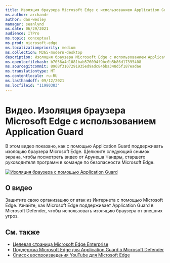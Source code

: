 ```yaml
---
title: Изоляция браузера Microsoft Edge с использованием Application Guard
ms.author: archandr
author: dan-wesley
manager: seanlynd
ms.date: 06/29/2021
audience: ITPro
ms.topic: conceptual
ms.prod: microsoft-edge
ms.localizationpriority: medium
ms.collection: M365-modern-desktop
description: Изоляция браузера Microsoft Edge с использованием Application Guard
ms.openlocfilehash: b7056a4d1081bab576094f9bc0b5b86d17395408
ms.sourcegitcommit: 8968f3107291935ed9adc84bba348d5f187eadae
ms.translationtype: MT
ms.contentlocale: ru-RU
ms.lasthandoff: 09/12/2021
ms.locfileid: "11980383"
---
```

# <a name="video-microsoft-edge-browser-isolation-using-application-guard"></a>Видео. Изоляция браузера Microsoft Edge с использованием Application Guard

В этом видео показано, как с помощью Application Guard поддерживать изоляцию браузера Microsoft Edge. Щелкните следующий снимок экрана, чтобы посмотреть видео от Арунеша Чандры, старшего руководителя программ в команде по безопасности Microsoft Edge.

[![Изоляция браузера с помощью Application Guard]( media/microsoft-edge-video-security-application-guard/0.png)](http://www.youtube.com/watch?v=zQjaRqNXMqw "Browser isolation using Application Guard")

## <a name="about-the-video"></a>О видео

Защитите свою организацию от атак из Интернета с помощью Microsoft Edge. Узнайте, как Microsoft Edge поддерживает Application Guard в Microsoft Defender, чтобы использовать изоляцию браузера от внешних угроз.

## <a name="see-also"></a>См. также

- [Целевая страница Microsoft Edge Enterprise](https://aka.ms/EdgeEnterprise)
- [Поддержка Microsoft Edge для Application Guard в Microsoft Defender](microsoft-edge-security-windows-defender-application-guard.md)
- [Список воспроизведения YouTube для Microsoft Edge](https://www.youtube.com/playlist?list=PLXtHYVsvn_b-uXh1tMeYpT-0iD8tD3tFy)